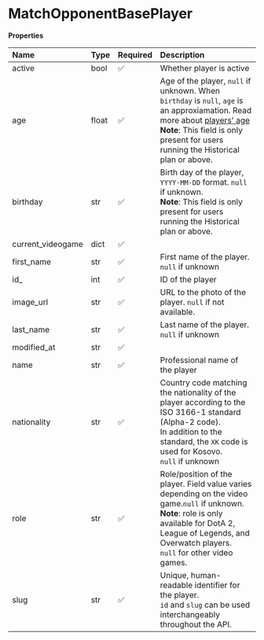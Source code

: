 # MatchOpponentBasePlayer

**Properties**

| Name              | Type  | Required | Description                                                                                                                                                                                                                                    |
| :---------------- | :---- | :------- | :--------------------------------------------------------------------------------------------------------------------------------------------------------------------------------------------------------------------------------------------- |
| active            | bool  | ✅       | Whether player is active                                                                                                                                                                                                                       |
| age               | float | ✅       | Age of the player, `null` if unknown. When `birthday` is `null`, `age` is an approxiamation. Read more about [players' age](/docs/about-players-age) <br/>**Note**: This field is only present for users running the Historical plan or above. |
| birthday          | str   | ✅       | Birth day of the player, `YYYY-MM-DD` format. `null` if unknown. <br/>**Note**: This field is only present for users running the Historical plan or above.                                                                                     |
| current_videogame | dict  | ✅       |                                                                                                                                                                                                                                                |
| first_name        | str   | ✅       | First name of the player. `null` if unknown                                                                                                                                                                                                    |
| id\_              | int   | ✅       | ID of the player                                                                                                                                                                                                                               |
| image_url         | str   | ✅       | URL to the photo of the player. `null` if not available.                                                                                                                                                                                       |
| last_name         | str   | ✅       | Last name of the player. `null` if unknown                                                                                                                                                                                                     |
| modified_at       | str   | ✅       |                                                                                                                                                                                                                                                |
| name              | str   | ✅       | Professional name of the player                                                                                                                                                                                                                |
| nationality       | str   | ✅       | Country code matching the nationality of the player according to the ISO 3166-1 standard (Alpha-2 code). <br/>In addition to the standard, the `XK` code is used for Kosovo. <br/>`null` if unknown                                            |
| role              | str   | ✅       | Role/position of the player. Field value varies depending on the video game.`null` if unknown. <br/>**Note**: role is only available for DotA 2, League of Legends, and Overwatch players. <br/>`null` for other video games.                  |
| slug              | str   | ✅       | Unique, human-readable identifier for the player. <br/>`id` and `slug` can be used interchangeably throughout the API.                                                                                                                         |
